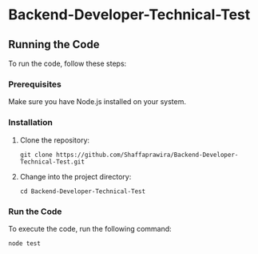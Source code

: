 # Backend-Developer-Technical-Test

## Running the Code

To run the code, follow these steps:

### Prerequisites

Make sure you have Node.js installed on your system.

### Installation

1. Clone the repository:
   ```
   git clone https://github.com/Shaffaprawira/Backend-Developer-Technical-Test.git
   ```
2. Change into the project directory:
   ```
   cd Backend-Developer-Technical-Test
   ```

### Run the Code

To execute the code, run the following command:

```
node test
```
